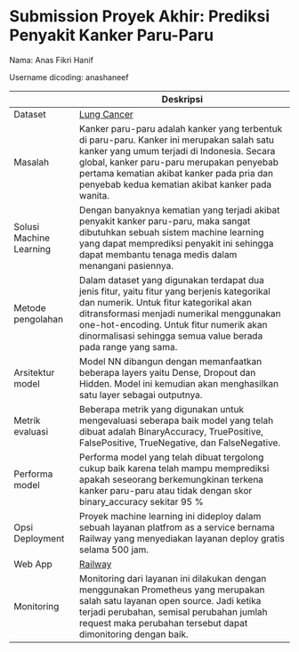 # Submission Proyek Akhir: Prediksi Penyakit Kanker Paru-Paru
Nama: Anas Fikri Hanif

Username dicoding: anashaneef

|                         | Deskripsi                                                                                                                                                                                                                                                                                      |
|-------------------------|------------------------------------------------------------------------------------------------------------------------------------------------------------------------------------------------------------------------------------------------------------------------------------------------|
| Dataset                 | [Lung Cancer](https://www.kaggle.com/datasets/mysarahmadbhat/lung-cancer)                                                                                                                                                                                                                      |
| Masalah                 | Kanker paru-paru adalah kanker yang terbentuk di paru-paru. Kanker ini merupakan salah satu kanker yang umum terjadi di Indonesia. Secara global, kanker paru-paru merupakan penyebab pertama kematian akibat kanker pada pria dan penyebab kedua kematian akibat kanker pada wanita.          |
| Solusi Machine Learning | Dengan banyaknya kematian yang terjadi akibat penyakit kanker paru-paru, maka sangat dibutuhkan sebuah sistem machine learning yang dapat memprediksi penyakit ini sehingga dapat membantu tenaga medis dalam menangani pasiennya.                                                             |
| Metode pengolahan       | Dalam dataset yang digunakan terdapat dua jenis fitur, yaitu fitur yang berjenis kategorikal dan numerik. Untuk fitur kategorikal akan ditransformasi menjadi numerikal menggunakan one-hot-encoding. Untuk fitur numerik akan dinormalisasi sehingga semua value berada pada range yang sama. |
| Arsitektur model        | Model NN dibangun dengan memanfaatkan beberapa layers yaitu Dense, Dropout dan Hidden. Model ini kemudian akan menghasilkan satu layer sebagai outputnya.                                                                                                                                      |
| Metrik evaluasi         | Beberapa metrik yang digunakan untuk mengevaluasi seberapa baik model yang telah dibuat adalah BinaryAccuracy, TruePositive, FalsePositive, TrueNegative, dan FalseNegative.                                                                                                                   |
| Performa model          | Performa model yang telah dibuat tergolong cukup baik karena telah mampu memprediksi apakah seseorang berkemungkinan terkena kanker paru-paru atau tidak dengan skor binary_accuracy sekitar 95 %                                                                                              |
| Opsi Deployment         | Proyek machine learning ini dideploy dalam sebuah layanan platfrom as a service bernama Railway yang menyediakan layanan deploy gratis selama 500 jam.                                                                                                                                         |
| Web App                 | [Railway](https://lung-cancer.up.railway.app/v1/models/lung-cancer-model/metadata)                                                                                                                                                                                                             |
| Monitoring              | Monitoring dari layanan ini dilakukan dengan menggunakan Prometheus yang merupakan salah satu layanan open source. Jadi ketika terjadi perubahan, semisal perubahan jumlah request maka perubahan tersebut dapat dimonitoring dengan baik.                                                     |